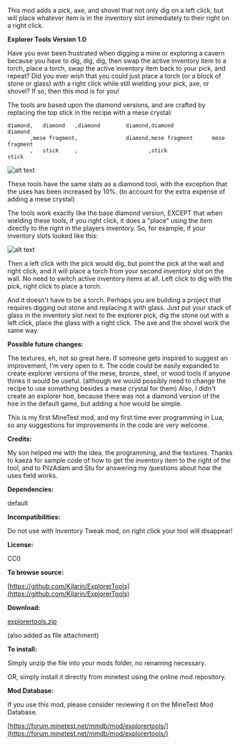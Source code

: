 This mod adds a pick, axe, and shovel that not only dig on a left click, but will place whatever item is in the inventory slot immediately to their right on a right click.

**Explorer Tools Version 1.0**

Have you ever been frustrated when digging a mine or exploring a cavern because you have to dig, dig, dig, then swap the active inventory item to a torch, place a torch, swap the active inventory item back to your pick, and repeat?  Did you ever wish that you could just place a torch (or a block of stone or glass) with a right click while still wielding your pick, axe, or shovel?  If so, then this mod is for you!

The tools are based upon the diamond versions, and are crafted by replacing the top stick in the recipe with a mese crystal:<p>
```
diamond,   diamond   ,diamond        diamond,diamond              diamond
       ,mese fragment,               diamond,mese fragment      mese fragment
       ,   stick     ,                      ,stick                 stick
```
![alt text](http://i57.tinypic.com/2maaog.png "image")

These tools have the same stats as a diamond tool, with the exception that the uses has been increased by 10%.  (to account for the extra expense of adding a mese crystal)<p>
The tools work exactly like the base diamond version, EXCEPT that when wielding these tools, if you right click, it does a "place" using the item directly to the right in the players inventory.  So, for example, if your inventory slots looked like this:

![alt text](http://i60.tinypic.com/11huw7k.png "image")

Then a left click with the pick would dig, but point the pick at the wall and right click, and it will place a torch from your second inventory slot on the wall.  No need to switch active inventory items at all.  Left click to dig with the pick, right click to place a torch.

And it doesn't have to be a torch.  Perhaps you are building a project that requires digging out stone and replacing it with glass.  Just put your stack of glass in the inventory slot next to the explorer pick, dig the stone out with a left click, place the glass with a right click.  The axe and the shovel work the same way.

**Possible future changes:**<p>
The textures, eh, not so great here.  If someone gets inspired to suggest an improvement, I'm very open to it.  The code could be easily expanded to create explorer versions of the mese, bronze, steel, or wood tools if anyone thinks it would be useful.  (although we would possibly need to change the recipe to use something besides a mese crystal for them)  Also, I didn't create an explorer hoe, because there was not a diamond version of the hoe in the default game, but adding a hoe would be simple.<p>
This is my first MineTest mod, and my first time ever programming in Lua, so any suggestions for improvements in the code are very welcome.

**Credits:**<p>
My son helped me with the idea, the programming, and the textures.  Thanks to kaeza for sample code of how to get the inventory item to the right of the tool, and to PilzAdam and Stu for answering my questions about how the uses field works.

**Dependencies:**<p>
default

**Incompatibilities:**<p>
Do not use with Inventory Tweak mod, on right click your tool will disappear!

**License:**<p>
CC0

**To browse source:**<p>
[https://github.com/Kilarin/ExplorerTools](https://github.com/Kilarin/ExplorerTools)

**Download:**<p>
[explorertools.zip](http://www.mediafire.com/download/dlaftp25emeg52i/explorertools.zip)<p>
(also added as file attachment)

**To install:**<p>
Simply unzip the file into your mods folder, no renaming necessary.<p>
OR, simply install it directly from minetest using the online mod repository.

**Mod Database:**<p>
If you use this mod, please consider reviewing it on the MineTest Mod Database.<p>
[https://forum.minetest.net/mmdb/mod/explorertools/](https://forum.minetest.net/mmdb/mod/explorertools/)<p>
